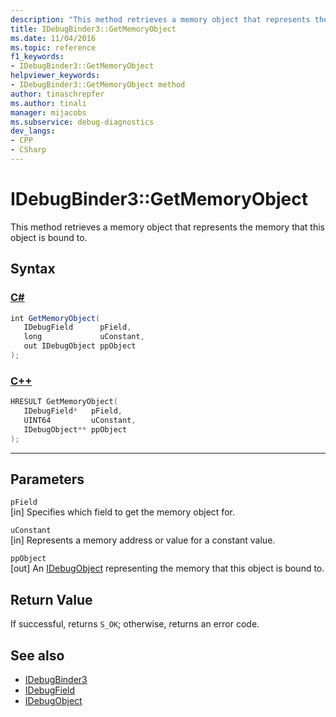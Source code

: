 ```yaml
---
description: "This method retrieves a memory object that represents the memory that this object is bound to."
title: IDebugBinder3::GetMemoryObject
ms.date: 11/04/2016
ms.topic: reference
f1_keywords:
- IDebugBinder3::GetMemoryObject
helpviewer_keywords:
- IDebugBinder3::GetMemoryObject method
author: tinaschrepfer
ms.author: tinali
manager: mijacobs
ms.subservice: debug-diagnostics
dev_langs:
- CPP
- CSharp
---
```

# IDebugBinder3::GetMemoryObject

This method retrieves a memory object that represents the memory that this object is bound to.

## Syntax

### [C#](#tab/csharp)
```csharp
int GetMemoryObject(
   IDebugField      pField,
   long             uConstant,
   out IDebugObject ppObject
);
```
### [C++](#tab/cpp)
```cpp
HRESULT GetMemoryObject(
   IDebugField*   pField,
   UINT64         uConstant,
   IDebugObject** ppObject
);
```
---

## Parameters
`pField`\
[in] Specifies which field to get the memory object for.

`uConstant`\
[in] Represents a memory address or value for a constant value.

`ppObject`\
[out] An [IDebugObject](../../../extensibility/debugger/reference/idebugobject.md) representing the memory that this object is bound to.

## Return Value
 If successful, returns `S_OK`; otherwise, returns an error code.

## See also
- [IDebugBinder3](../../../extensibility/debugger/reference/idebugbinder3.md)
- [IDebugField](../../../extensibility/debugger/reference/idebugfield.md)
- [IDebugObject](../../../extensibility/debugger/reference/idebugobject.md)
